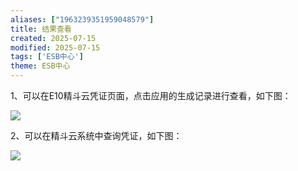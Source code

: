 ```yaml
---
aliases: ["1963239351959048579"]
title: 结果查看
created: 2025-07-15
modified: 2025-07-15
tags: ['ESB中心']
theme: ESB中心
---
```


1、可以在E10精斗云凭证页面，点击应用的生成记录进行查看，如下图：

![](1542ac08709ac328ee3bca323a1f6fd0.jpg)

2、可以在精斗云系统中查询凭证，如下图：

![](cac1c05023d1e06117d96a46777cb33f.jpg)